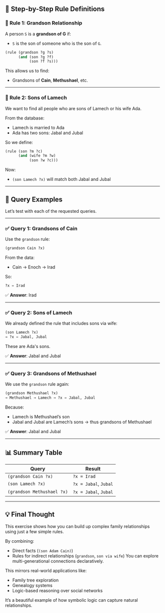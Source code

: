 ## 🧠 Step-by-Step Rule Definitions

### 🔹 Rule 1: Grandson Relationship

A person `S` is a **grandson of G** if:
- `S` is the son of someone who is the son of `G`.

```scheme
(rule (grandson ?g ?s)
      (and (son ?g ?f)
           (son ?f ?s)))
```

This allows us to find:
- Grandsons of **Cain**, **Methushael**, etc.

---

### 🔹 Rule 2: Sons of Lamech

We want to find all people who are sons of Lamech or his wife Ada.

From the database:
- Lamech is married to Ada
- Ada has two sons: Jabal and Jubal

So we define:

```scheme
(rule (son ?m ?c)
      (and (wife ?m ?w)
           (son ?w ?c)))
```

Now:
- `(son Lamech ?x)` will match both Jabal and Jubal

---

## 📌 Query Examples

Let’s test with each of the requested queries.

---

### ✅ Query 1: Grandsons of Cain

Use the `grandson` rule:

```scheme
(grandson Cain ?x)
```

From the data:
- Cain → Enoch → Irad

So:
```scheme
?x = Irad
```

✅ **Answer**: Irad

---

### ✅ Query 2: Sons of Lamech

We already defined the rule that includes sons via wife:

```scheme
(son Lamech ?x)
→ ?x = Jabal, Jubal
```

These are Ada's sons.

✅ **Answer**: Jabal and Jubal

---

### ✅ Query 3: Grandsons of Methushael

We use the `grandson` rule again:

```scheme
(grandson Methushael ?x)
→ Methushael → Lamech → ?x = Jabal, Jubal
```

Because:
- Lamech is Methushael’s son
- Jabal and Jubal are Lamech’s sons → thus grandsons of Methushael

✅ **Answer**: Jabal and Jubal

---

## 📊 Summary Table

| Query | Result |
|-------|--------|
| `(grandson Cain ?x)` | `?x = Irad` |
| `(son Lamech ?x)` | `?x = Jabal`, `Jubal` |
| `(grandson Methushael ?x)` | `?x = Jabal`, `Jubal` |

---

## 💡 Final Thought

This exercise shows how you can build up complex family relationships using just a few simple rules.

By combining:
- Direct facts (`(son Adam Cain)`)
- Rules for indirect relationships (`grandson`, `son via wife`)
You can explore multi-generational connections declaratively.

This mirrors real-world applications like:
- Family tree exploration
- Genealogy systems
- Logic-based reasoning over social networks

It’s a beautiful example of how symbolic logic can capture natural relationships.
